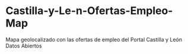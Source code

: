 # Castilla-y-Le-n-Ofertas-Empleo-Map
Mapa geolocalizado con las ofertas de empleo del Portal Castilla y León Datos Abiertos
